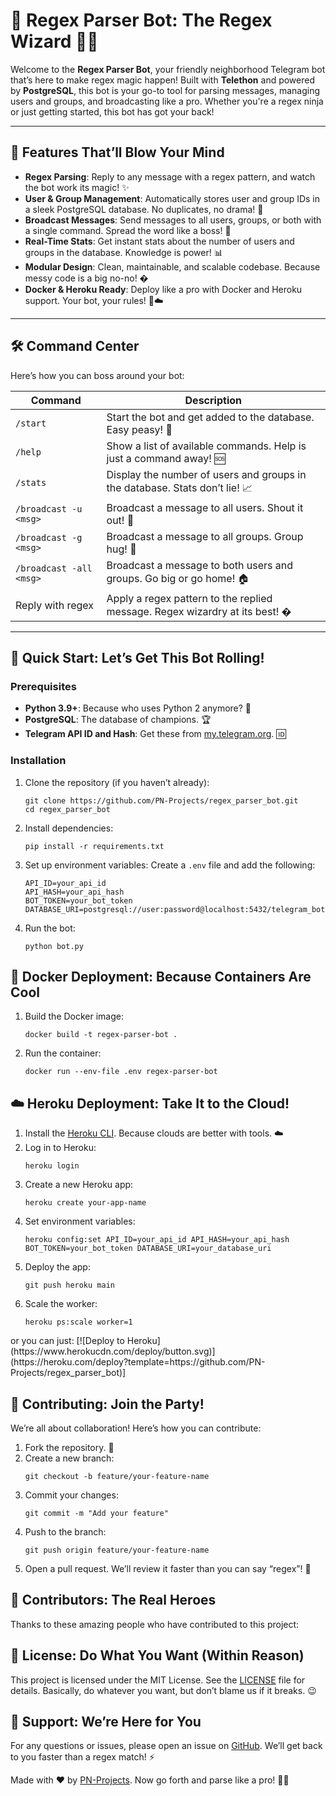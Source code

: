 # 🤖 Regex Parser Bot: The Regex Wizard 🧙‍♂️

Welcome to the **Regex Parser Bot**, your friendly neighborhood Telegram bot that’s here to make regex magic happen! Built with **Telethon** and powered by **PostgreSQL**, this bot is your go-to tool for parsing messages, managing users and groups, and broadcasting like a pro. Whether you're a regex ninja or just getting started, this bot has got your back!

---

## 🚀 Features That’ll Blow Your Mind

- **Regex Parsing**: Reply to any message with a regex pattern, and watch the bot work its magic! ✨
- **User & Group Management**: Automatically stores user and group IDs in a sleek PostgreSQL database. No duplicates, no drama! 🎯
- **Broadcast Messages**: Send messages to all users, groups, or both with a single command. Spread the word like a boss! 📢
- **Real-Time Stats**: Get instant stats about the number of users and groups in the database. Knowledge is power! 📊
- **Modular Design**: Clean, maintainable, and scalable codebase. Because messy code is a big no-no! �
- **Docker & Heroku Ready**: Deploy like a pro with Docker and Heroku support. Your bot, your rules! 🐳☁️

---

## 🛠️ Command Center

Here’s how you can boss around your bot:

| Command               | Description                                                                 |
|-----------------------|-----------------------------------------------------------------------------|
| `/start`              | Start the bot and get added to the database. Easy peasy! 🎉                |
| `/help`               | Show a list of available commands. Help is just a command away! 🆘         |
| `/stats`              | Display the number of users and groups in the database. Stats don’t lie! 📈|
| `/broadcast -u <msg>` | Broadcast a message to all users. Shout it out! 📣                         |
| `/broadcast -g <msg>` | Broadcast a message to all groups. Group hug! 🤗                           |
| `/broadcast -all <msg>`| Broadcast a message to both users and groups. Go big or go home! 🏠        |
| Reply with regex      | Apply a regex pattern to the replied message. Regex wizardry at its best! �|

---

<h2>🚀 Quick Start: Let’s Get This Bot Rolling!</h2>

<h3>Prerequisites</h3>
<ul>
  <li><strong>Python 3.9+</strong>: Because who uses Python 2 anymore? 🐍</li>
  <li><strong>PostgreSQL</strong>: The database of champions. 🏆</li>
  <li><strong>Telegram API ID and Hash</strong>: Get these from <a href="https://my.telegram.org">my.telegram.org</a>. 🆔</li>
</ul>

<h3>Installation</h3>
<ol>
  <li>Clone the repository (if you haven’t already):
    <pre><code>git clone https://github.com/PN-Projects/regex_parser_bot.git
cd regex_parser_bot</code></pre>
  </li>
  <li>Install dependencies:
    <pre><code>pip install -r requirements.txt</code></pre>
  </li>
  <li>Set up environment variables:
    Create a <code>.env</code> file and add the following:
    <pre><code>API_ID=your_api_id
API_HASH=your_api_hash
BOT_TOKEN=your_bot_token
DATABASE_URI=postgresql://user:password@localhost:5432/telegram_bot</code></pre>
  </li>
  <li>Run the bot:
    <pre><code>python bot.py</code></pre>
  </li>
</ol>

<h2>🐳 Docker Deployment: Because Containers Are Cool</h2>
<ol>
  <li>Build the Docker image:
    <pre><code>docker build -t regex-parser-bot .</code></pre>
  </li>
  <li>Run the container:
    <pre><code>docker run --env-file .env regex-parser-bot</code></pre>
  </li>
</ol>

<h2>☁️ Heroku Deployment: Take It to the Cloud!</h2>
<ol>
  <li>Install the <a href="https://devcenter.heroku.com/articles/heroku-cli">Heroku CLI</a>. Because clouds are better with tools. ☁️</li>
  <li>Log in to Heroku:
    <pre><code>heroku login</code></pre>
  </li>
  <li>Create a new Heroku app:
    <pre><code>heroku create your-app-name</code></pre>
  </li>
  <li>Set environment variables:
    <pre><code>heroku config:set API_ID=your_api_id API_HASH=your_api_hash BOT_TOKEN=your_bot_token DATABASE_URI=your_database_uri</code></pre>
  </li>
  <li>Deploy the app:
    <pre><code>git push heroku main</code></pre>
  </li>
  <li>Scale the worker:
    <pre><code>heroku ps:scale worker=1</code></pre>
  </li>
</ol>
or you can just:
[![Deploy to Heroku](https://www.herokucdn.com/deploy/button.svg)](https://heroku.com/deploy?template=https://github.com/PN-Projects/regex_parser_bot)]



<h2>🤝 Contributing: Join the Party!</h2>
<p>We’re all about collaboration! Here’s how you can contribute:</p>
<ol>
  <li>Fork the repository. 🍴</li>
  <li>Create a new branch:
    <pre><code>git checkout -b feature/your-feature-name</code></pre>
  </li>
  <li>Commit your changes:
    <pre><code>git commit -m "Add your feature"</code></pre>
  </li>
  <li>Push to the branch:
    <pre><code>git push origin feature/your-feature-name</code></pre>
  </li>
  <li>Open a pull request. We’ll review it faster than you can say “regex”! 🚀</li>
</ol>

<h2>🌟 Contributors: The Real Heroes</h2>
<p>Thanks to these amazing people who have contributed to this project:</p>
<!-- ALL-CONTRIBUTORS-LIST:START -->
<!-- ALL-CONTRIBUTORS-LIST:END -->

<h2>📄 License: Do What You Want (Within Reason)</h2>
<p>This project is licensed under the MIT License. See the <a href="LICENSE">LICENSE</a> file for details. Basically, do whatever you want, but don’t blame us if it breaks. 😉</p>

<h2>💬 Support: We’re Here for You</h2>
<p>For any questions or issues, please open an issue on <a href="https://github.com/PN-Projects/regex_parser_bot/issues">GitHub</a>. We’ll get back to you faster than a regex match! ⚡</p>

<p>Made with ❤️ by <a href="https://github.com/PN-Projects">PN-Projects</a>. Now go forth and parse like a pro! 🧙‍♂️</p>
